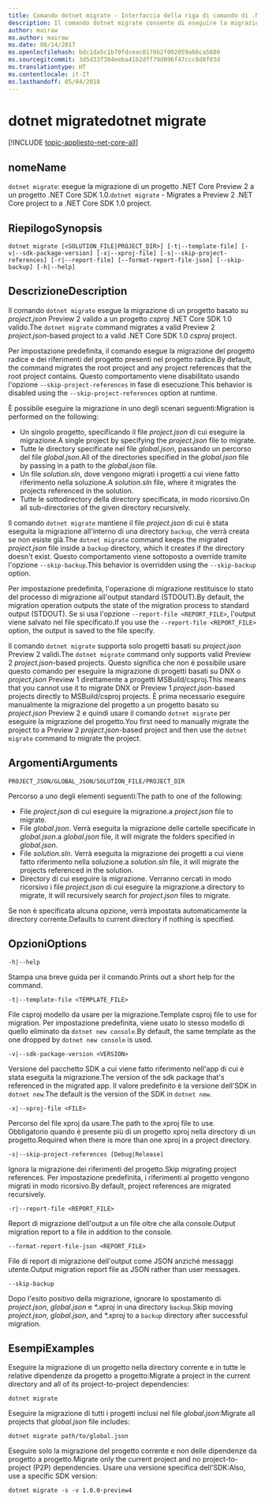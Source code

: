 ```yaml
---
title: Comando dotnet migrate - Interfaccia della riga di comando di .NET Core
description: Il comando dotnet migrate consente di eseguire la migrazione di un progetto e di tutte le relative dipendenze.
author: mairaw
ms.author: mairaw
ms.date: 08/14/2017
ms.openlocfilehash: bdc1da5c1b70fdceac0170b2f002059a66ca5880
ms.sourcegitcommit: 3d5d33f384eeba41b2dff79d096f47ccc8d8f03d
ms.translationtype: HT
ms.contentlocale: it-IT
ms.lasthandoff: 05/04/2018
---
```

# <a name="dotnet-migrate"></a><span data-ttu-id="b8619-103">dotnet migrate</span><span class="sxs-lookup"><span data-stu-id="b8619-103">dotnet migrate</span></span>

[!INCLUDE [topic-appliesto-net-core-all](../../../includes/topic-appliesto-net-core-all.md)]

## <a name="name"></a><span data-ttu-id="b8619-104">nome</span><span class="sxs-lookup"><span data-stu-id="b8619-104">Name</span></span>

<span data-ttu-id="b8619-105">`dotnet migrate`: esegue la migrazione di un progetto .NET Core Preview 2 a un progetto .NET Core SDK 1.0.</span><span class="sxs-lookup"><span data-stu-id="b8619-105">`dotnet migrate` - Migrates a Preview 2 .NET Core project to a .NET Core SDK 1.0 project.</span></span>

## <a name="synopsis"></a><span data-ttu-id="b8619-106">Riepilogo</span><span class="sxs-lookup"><span data-stu-id="b8619-106">Synopsis</span></span>

`dotnet migrate [<SOLUTION_FILE|PROJECT_DIR>] [-t|--template-file] [-v|--sdk-package-version] [-x|--xproj-file] [-s|--skip-project-references] [-r|--report-file] [--format-report-file-json] [--skip-backup] [-h|--help]`

## <a name="description"></a><span data-ttu-id="b8619-107">Descrizione</span><span class="sxs-lookup"><span data-stu-id="b8619-107">Description</span></span>

<span data-ttu-id="b8619-108">Il comando `dotnet migrate` esegue la migrazione di un progetto basato su *project.json* Preview 2 valido a un progetto *csproj* .NET Core SDK 1.0 valido.</span><span class="sxs-lookup"><span data-stu-id="b8619-108">The `dotnet migrate` command migrates a valid Preview 2 *project.json*-based project to a valid .NET Core SDK 1.0 *csproj* project.</span></span> 

<span data-ttu-id="b8619-109">Per impostazione predefinita, il comando esegue la migrazione del progetto radice e dei riferimenti del progetto presenti nel progetto radice.</span><span class="sxs-lookup"><span data-stu-id="b8619-109">By default, the command migrates the root project and any project references that the root project contains.</span></span> <span data-ttu-id="b8619-110">Questo comportamento viene disabilitato usando l'opzione `--skip-project-references` in fase di esecuzione.</span><span class="sxs-lookup"><span data-stu-id="b8619-110">This behavior is disabled using the `--skip-project-references` option at runtime.</span></span> 

<span data-ttu-id="b8619-111">È possibile eseguire la migrazione in uno degli scenari seguenti:</span><span class="sxs-lookup"><span data-stu-id="b8619-111">Migration is performed on the following:</span></span>

* <span data-ttu-id="b8619-112">Un singolo progetto, specificando il file *project.json* di cui eseguire la migrazione.</span><span class="sxs-lookup"><span data-stu-id="b8619-112">A single project by specifying the *project.json* file to migrate.</span></span>
* <span data-ttu-id="b8619-113">Tutte le directory specificate nel file *global.json*, passando un percorso del file *global.json*.</span><span class="sxs-lookup"><span data-stu-id="b8619-113">All of the directories specified in the *global.json* file by passing in a path to the *global.json* file.</span></span>
* <span data-ttu-id="b8619-114">Un file *solution.sln*, dove vengono migrati i progetti a cui viene fatto riferimento nella soluzione.</span><span class="sxs-lookup"><span data-stu-id="b8619-114">A *solution.sln* file, where it migrates the projects referenced in the solution.</span></span>
* <span data-ttu-id="b8619-115">Tutte le sottodirectory della directory specificata, in modo ricorsivo.</span><span class="sxs-lookup"><span data-stu-id="b8619-115">On all sub-directories of the given directory recursively.</span></span>

<span data-ttu-id="b8619-116">Il comando `dotnet migrate` mantiene il file *project.json* di cui è stata eseguita la migrazione all'interno di una directory `backup`, che verrà creata se non esiste già.</span><span class="sxs-lookup"><span data-stu-id="b8619-116">The `dotnet migrate` command keeps the migrated *project.json* file inside a `backup` directory, which it creates if the directory doesn't exist.</span></span> <span data-ttu-id="b8619-117">Questo comportamento viene sottoposto a override tramite l'opzione `--skip-backup`.</span><span class="sxs-lookup"><span data-stu-id="b8619-117">This behavior is overridden using the `--skip-backup` option.</span></span>

<span data-ttu-id="b8619-118">Per impostazione predefinita, l'operazione di migrazione restituisce lo stato del processo di migrazione all'output standard (STDOUT).</span><span class="sxs-lookup"><span data-stu-id="b8619-118">By default, the migration operation outputs the state of the migration process to standard output (STDOUT).</span></span> <span data-ttu-id="b8619-119">Se si usa l'opzione `--report-file <REPORT_FILE>`, l'output viene salvato nel file specificato.</span><span class="sxs-lookup"><span data-stu-id="b8619-119">If you use the `--report-file <REPORT_FILE>` option, the output is saved to the file specify.</span></span> 

<span data-ttu-id="b8619-120">Il comando `dotnet migrate` supporta solo progetti basati su *project.json* Preview 2 validi.</span><span class="sxs-lookup"><span data-stu-id="b8619-120">The `dotnet migrate` command only supports valid Preview 2 *project.json*-based projects.</span></span> <span data-ttu-id="b8619-121">Questo significa che non è possibile usare questo comando per eseguire la migrazione di progetti basati su DNX o *project.json* Preview 1 direttamente a progetti MSBuild/csproj.</span><span class="sxs-lookup"><span data-stu-id="b8619-121">This means that you cannot use it to migrate DNX or Preview 1 *project.json*-based projects directly to MSBuild/csproj projects.</span></span> <span data-ttu-id="b8619-122">È prima necessario eseguire manualmente la migrazione del progetto a un progetto basato su *project.json* Preview 2 e quindi usare il comando `dotnet migrate` per eseguire la migrazione del progetto.</span><span class="sxs-lookup"><span data-stu-id="b8619-122">You first need to manually migrate the project to a Preview 2 *project.json*-based project and then use the `dotnet migrate` command to migrate the project.</span></span>

## <a name="arguments"></a><span data-ttu-id="b8619-123">Argomenti</span><span class="sxs-lookup"><span data-stu-id="b8619-123">Arguments</span></span>

`PROJECT_JSON/GLOBAL_JSON/SOLUTION_FILE/PROJECT_DIR`

<span data-ttu-id="b8619-124">Percorso a uno degli elementi seguenti:</span><span class="sxs-lookup"><span data-stu-id="b8619-124">The path to one of the following:</span></span>

* <span data-ttu-id="b8619-125">File *project.json* di cui eseguire la migrazione.</span><span class="sxs-lookup"><span data-stu-id="b8619-125">a *project.json* file to migrate.</span></span>
* <span data-ttu-id="b8619-126">File *global.json*. Verrà eseguita la migrazione delle cartelle specificate in *global.json*.</span><span class="sxs-lookup"><span data-stu-id="b8619-126">a *global.json* file, it will migrate the folders specified in *global.json*.</span></span>
* <span data-ttu-id="b8619-127">File *solution.sln*. Verrà eseguita la migrazione dei progetti a cui viene fatto riferimento nella soluzione.</span><span class="sxs-lookup"><span data-stu-id="b8619-127">a *solution.sln* file, it will migrate the projects referenced in the solution.</span></span>
* <span data-ttu-id="b8619-128">Directory di cui eseguire la migrazione. Verranno cercati in modo ricorsivo i file *project.json* di cui eseguire la migrazione.</span><span class="sxs-lookup"><span data-stu-id="b8619-128">a directory to migrate, it will recursively search for *project.json* files to migrate.</span></span>

<span data-ttu-id="b8619-129">Se non è specificata alcuna opzione, verrà impostata automaticamente la directory corrente.</span><span class="sxs-lookup"><span data-stu-id="b8619-129">Defaults to current directory if nothing is specified.</span></span>

## <a name="options"></a><span data-ttu-id="b8619-130">Opzioni</span><span class="sxs-lookup"><span data-stu-id="b8619-130">Options</span></span>

`-h|--help`

<span data-ttu-id="b8619-131">Stampa una breve guida per il comando.</span><span class="sxs-lookup"><span data-stu-id="b8619-131">Prints out a short help for the command.</span></span>

`-t|--template-file <TEMPLATE_FILE>`

<span data-ttu-id="b8619-132">File csproj modello da usare per la migrazione.</span><span class="sxs-lookup"><span data-stu-id="b8619-132">Template csproj file to use for migration.</span></span> <span data-ttu-id="b8619-133">Per impostazione predefinita, viene usato lo stesso modello di quello eliminato da `dotnet new console`.</span><span class="sxs-lookup"><span data-stu-id="b8619-133">By default, the same template as the one dropped by `dotnet new console` is used.</span></span>

`-v|--sdk-package-version <VERSION>`

<span data-ttu-id="b8619-134">Versione del pacchetto SDK a cui viene fatto riferimento nell'app di cui è stata eseguita la migrazione.</span><span class="sxs-lookup"><span data-stu-id="b8619-134">The version of the sdk package that's referenced in the migrated app.</span></span> <span data-ttu-id="b8619-135">Il valore predefinito è la versione dell'SDK in `dotnet new`.</span><span class="sxs-lookup"><span data-stu-id="b8619-135">The default is the version of the SDK in `dotnet new`.</span></span>

`-x|--xproj-file <FILE>`

<span data-ttu-id="b8619-136">Percorso del file xproj da usare.</span><span class="sxs-lookup"><span data-stu-id="b8619-136">The path to the xproj file to use.</span></span> <span data-ttu-id="b8619-137">Obbligatorio quando è presente più di un progetto xproj nella directory di un progetto.</span><span class="sxs-lookup"><span data-stu-id="b8619-137">Required when there is more than one xproj in a project directory.</span></span>

`-s|--skip-project-references [Debug|Release]`

<span data-ttu-id="b8619-138">Ignora la migrazione dei riferimenti del progetto.</span><span class="sxs-lookup"><span data-stu-id="b8619-138">Skip migrating project references.</span></span> <span data-ttu-id="b8619-139">Per impostazione predefinita, i riferimenti al progetto vengono migrati in modo ricorsivo.</span><span class="sxs-lookup"><span data-stu-id="b8619-139">By default, project references are migrated recursively.</span></span>

`-r|--report-file <REPORT_FILE>`

<span data-ttu-id="b8619-140">Report di migrazione dell'output a un file oltre che alla console.</span><span class="sxs-lookup"><span data-stu-id="b8619-140">Output migration report to a file in addition to the console.</span></span>

`--format-report-file-json <REPORT_FILE>`

<span data-ttu-id="b8619-141">File di report di migrazione dell'output come JSON anziché messaggi utente.</span><span class="sxs-lookup"><span data-stu-id="b8619-141">Output migration report file as JSON rather than user messages.</span></span>

`--skip-backup`

<span data-ttu-id="b8619-142">Dopo l'esito positivo della migrazione, ignorare lo spostamento di *project.json*, *global.json* e *\*.xproj* in una directory `backup`.</span><span class="sxs-lookup"><span data-stu-id="b8619-142">Skip moving *project.json*, *global.json*, and *\*.xproj* to a `backup` directory after successful migration.</span></span>

## <a name="examples"></a><span data-ttu-id="b8619-143">Esempi</span><span class="sxs-lookup"><span data-stu-id="b8619-143">Examples</span></span>

<span data-ttu-id="b8619-144">Eseguire la migrazione di un progetto nella directory corrente e in tutte le relative dipendenze da progetto a progetto:</span><span class="sxs-lookup"><span data-stu-id="b8619-144">Migrate a project in the current directory and all of its project-to-project dependencies:</span></span>

`dotnet migrate`

<span data-ttu-id="b8619-145">Eseguire la migrazione di tutti i progetti inclusi nel file *global.json*:</span><span class="sxs-lookup"><span data-stu-id="b8619-145">Migrate all projects that *global.json* file includes:</span></span>

`dotnet migrate path/to/global.json`

<span data-ttu-id="b8619-146">Eseguire solo la migrazione del progetto corrente e non delle dipendenze da progetto a progetto.</span><span class="sxs-lookup"><span data-stu-id="b8619-146">Migrate only the current project and no project-to-project (P2P) dependencies.</span></span> <span data-ttu-id="b8619-147">Usare una versione specifica dell'SDK:</span><span class="sxs-lookup"><span data-stu-id="b8619-147">Also, use a specific SDK version:</span></span>

`dotnet migrate -s -v 1.0.0-preview4`
